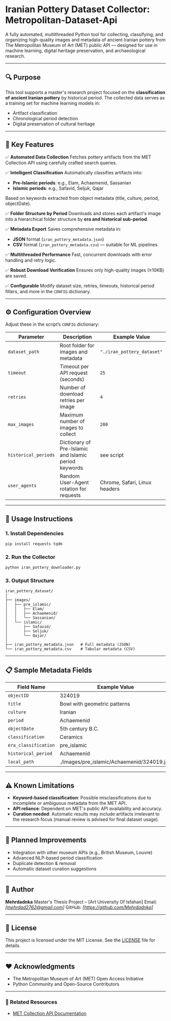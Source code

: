 # Iranian Pottery Dataset Collector: Metropolitan-Dataset-Api

A fully automated, multithreaded Python tool for collecting, classifying, and organizing high-quality images and metadata of ancient Iranian pottery from The Metropolitan Museum of Art (MET) public API — designed for use in machine learning, digital heritage preservation, and archaeological research.

---

## 🔍 Purpose

This tool supports a master's research project focused on the **classification of ancient Iranian pottery** by historical period. The collected data serves as a training set for machine learning models in:

* Artifact classification
* Chronological period detection
* Digital preservation of cultural heritage

---

## 🎯 Key Features

✅ **Automated Data Collection**
Fetches pottery artifacts from the MET Collection API using carefully crafted search queries.

✅ **Intelligent Classification**
Automatically classifies artifacts into:

* **Pre-Islamic periods**: e.g., Elam, Achaemenid, Sassanian
* **Islamic periods**: e.g., Safavid, Seljuk, Qajar

Based on keywords extracted from object metadata (title, culture, period, objectDate).

✅ **Folder Structure by Period**
Downloads and stores each artifact's image into a hierarchical folder structure by **era and historical sub-period**.

✅ **Metadata Export**
Saves comprehensive metadata in:

* **JSON** format (`iran_pottery_metadata.json`)
* **CSV** format (`iran_pottery_metadata.csv`) — suitable for ML pipelines.

✅ **Multithreaded Performance**
Fast, concurrent downloads with error handling and retry logic.

✅ **Robust Download Verification**
Ensures only high-quality images (≥10KB) are saved.

✅ **Configurable**
Modify dataset size, retries, timeouts, historical period filters, and more in the `CONFIG` dictionary.

---

## ⚙️ Configuration Overview

Adjust these in the script’s `CONFIG` dictionary:

| Parameter            | Description                                           | Example Value                 |
| -------------------- | ----------------------------------------------------- | ----------------------------- |
| `dataset_path`       | Root folder for images and metadata                   | `"./iran_pottery_dataset"`    |
| `timeout`            | Timeout per API request (seconds)                     | `25`                          |
| `retries`            | Number of download retries per image                  | `4`                           |
| `max_images`         | Maximum number of images to collect                   | `200`                         |
| `historical_periods` | Dictionary of Pre-Islamic and Islamic period keywords | see script                    |
| `user_agents`        | Random User-Agent rotation for requests               | Chrome, Safari, Linux headers |

---

## 🚀 Usage Instructions

### 1. Install Dependencies

```bash
pip install requests tqdm
```

### 2. Run the Collector

```bash
python iran_pottery_downloader.py
```

### 3. Output Structure

```
iran_pottery_dataset/
│
├── images/
│   ├── pre_islamic/
│   │   ├── Elam/
│   │   ├── Achaemenid/
│   │   └── Sassanian/
│   └── islamic/
│       ├── Safavid/
│       ├── Seljuk/
│       └── Qajar/
│
├── iran_pottery_metadata.json   # Full metadata (JSON)
└── iran_pottery_metadata.csv    # Tabular metadata (CSV)
```

---

## 📋 Sample Metadata Fields

| Field Name           | Example Value                               |
| -------------------- | ------------------------------------------- |
| `objectID`           | 324019                                      |
| `title`              | Bowl with geometric patterns                |
| `culture`            | Iranian                                     |
| `period`             | Achaemenid                                  |
| `objectDate`         | 5th century B.C.                            |
| `classification`     | Ceramics                                    |
| `era_classification` | pre\_islamic                                |
| `historical_period`  | Achaemenid                                  |
| `local_path`         | ./images/pre\_islamic/Achaemenid/324019.jpg |

---

## ⚠️ Known Limitations

* **Keyword-based classification**: Possible misclassifications due to incomplete or ambiguous metadata from the MET API.
* **API reliance**: Dependent on MET's public API availability and accuracy.
* **Curation needed**: Automatic results may include artifacts irrelevant to the research focus (manual review is advised for final dataset usage).

---

## 🧩 Planned Improvements

* Integration with other museum APIs (e.g., British Museum, Louvre)
* Advanced NLP-based period classification
* Duplicate detection & removal
* Automatic dataset curation suggestions

---

## 👤 Author

**Mehrdadnka**
Master's Thesis Project – \[Art University Of Isfahan]
Email: *\[mehrdad2762@gmail.com]*
GitHub: *\[https://github.com/Mehrdadnka]*

---

## 📜 License

This project is licensed under the MIT License.
See the [LICENSE](LICENSE) file for details.

---

## ❤️ Acknowledgments

* The Metropolitan Museum of Art (MET) Open Access Initiative
* Python Community and Open-Source Contributors

---

### 🔗 Related Resources

* [MET Collection API Documentation](https://metmuseum.github.io/)

